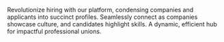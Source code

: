 
Revolutionize hiring with our platform, condensing companies and applicants into succinct profiles. Seamlessly connect as companies showcase culture, and candidates highlight skills. A dynamic, efficient hub for impactful professional unions.
